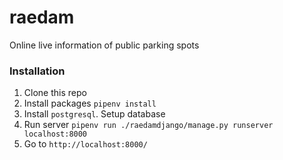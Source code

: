 # raedam
Online live information of public parking spots

### Installation
1. Clone this repo
2. Install packages `pipenv install`
3. Install `postgresql`. Setup database
4. Run server `pipenv run ./raedamdjango/manage.py runserver localhost:8000`
5. Go to `http://localhost:8000/`
